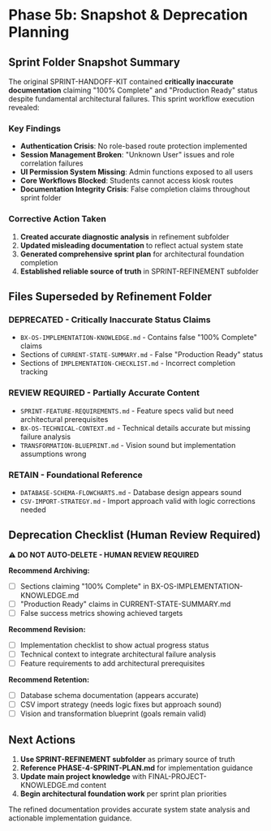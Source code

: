 # Phase 5b: Snapshot & Deprecation Planning

## Sprint Folder Snapshot Summary

The original SPRINT-HANDOFF-KIT contained **critically inaccurate documentation** claiming "100% Complete" and "Production Ready" status despite fundamental architectural failures. This sprint workflow execution revealed:

### Key Findings
- **Authentication Crisis**: No role-based route protection implemented  
- **Session Management Broken**: "Unknown User" issues and role correlation failures
- **UI Permission System Missing**: Admin functions exposed to all users
- **Core Workflows Blocked**: Students cannot access kiosk routes
- **Documentation Integrity Crisis**: False completion claims throughout sprint folder

### Corrective Action Taken
1. **Created accurate diagnostic analysis** in refinement subfolder
2. **Updated misleading documentation** to reflect actual system state  
3. **Generated comprehensive sprint plan** for architectural foundation completion
4. **Established reliable source of truth** in SPRINT-REFINEMENT subfolder

## Files Superseded by Refinement Folder

### DEPRECATED - Critically Inaccurate Status Claims
- `BX-OS-IMPLEMENTATION-KNOWLEDGE.md` - Contains false "100% Complete" claims
- Sections of `CURRENT-STATE-SUMMARY.md` - False "Production Ready" status
- Sections of `IMPLEMENTATION-CHECKLIST.md` - Incorrect completion tracking

### REVIEW REQUIRED - Partially Accurate Content  
- `SPRINT-FEATURE-REQUIREMENTS.md` - Feature specs valid but need architectural prerequisites
- `BX-OS-TECHNICAL-CONTEXT.md` - Technical details accurate but missing failure analysis
- `TRANSFORMATION-BLUEPRINT.md` - Vision sound but implementation assumptions wrong

### RETAIN - Foundational Reference
- `DATABASE-SCHEMA-FLOWCHARTS.md` - Database design appears sound
- `CSV-IMPORT-STRATEGY.md` - Import approach valid with logic corrections needed

## Deprecation Checklist (Human Review Required)

**⚠️ DO NOT AUTO-DELETE - HUMAN REVIEW REQUIRED**

**Recommend Archiving:**
- [ ] Sections claiming "100% Complete" in BX-OS-IMPLEMENTATION-KNOWLEDGE.md
- [ ] "Production Ready" claims in CURRENT-STATE-SUMMARY.md  
- [ ] False success metrics showing achieved targets

**Recommend Revision:**
- [ ] Implementation checklist to show actual progress status
- [ ] Technical context to integrate architectural failure analysis
- [ ] Feature requirements to add architectural prerequisites

**Recommend Retention:**
- [ ] Database schema documentation (appears accurate)
- [ ] CSV import strategy (needs logic fixes but approach sound)
- [ ] Vision and transformation blueprint (goals remain valid)

## Next Actions

1. **Use SPRINT-REFINEMENT subfolder** as primary source of truth
2. **Reference PHASE-4-SPRINT-PLAN.md** for implementation guidance  
3. **Update main project knowledge** with FINAL-PROJECT-KNOWLEDGE.md content
4. **Begin architectural foundation work** per sprint plan priorities

The refined documentation provides accurate system state analysis and actionable implementation guidance.